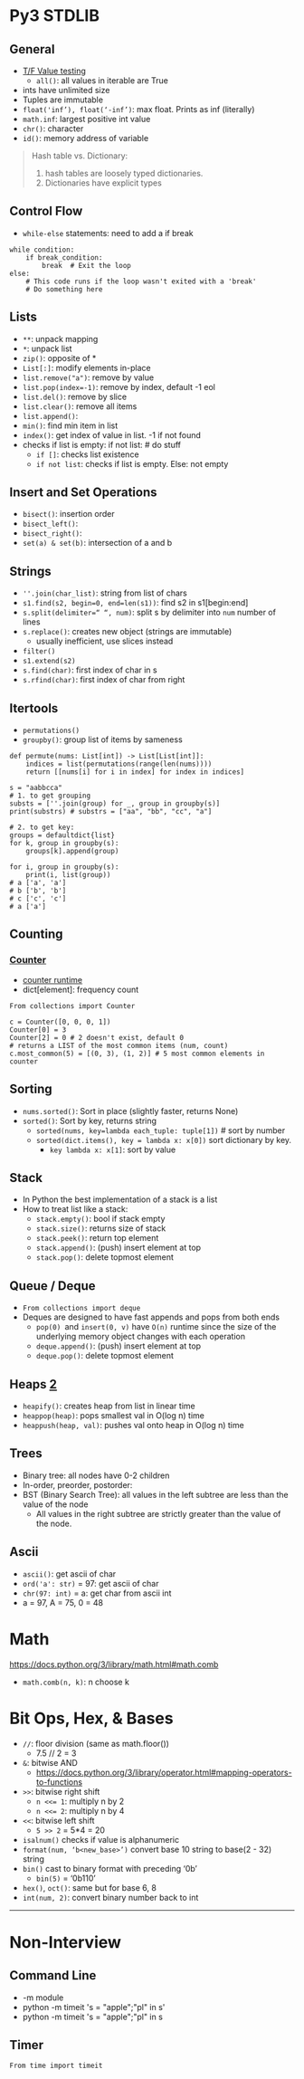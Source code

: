 # Py3 STDLIB 

## General 
* [T/F Value testing][3] 
    * `all()`: all values in iterable are True
* ints have unlimited size
* Tuples are immutable
* `float('inf’), float(‘-inf’)`: max float. Prints as inf (literally)
* `math.inf`: largest positive int value
* `chr()`: character
* `id()`: memory address of variable 

> Hash table vs. Dictionary: 
> 1. hash tables are loosely typed dictionaries.
> 2. Dictionaries have explicit types 

## Control Flow
* `while-else` statements: need to add a if <condition> break 
```
while condition:
    if break_condition:
        break  # Exit the loop
else:
    # This code runs if the loop wasn't exited with a 'break'
    # Do something here
```
 

## Lists
* `**`: unpack mapping
* `*`: unpack list
* `zip()`: opposite of * 
* `List[:]`: modify elements in-place 
* `list.remove("a")`: remove by value 
* `list.pop(index=-1)`: remove by index, default -1 eol
* `list.del()`: remove by slice
* `list.clear()`: remove all items 
* `list.append()`:  
* `min()`: find min item in list
* `index()`: get index of value in list. -1 if not found
* checks if list is empty: if not list: # do stuff
    * `if []`: checks list existence
    * `if not list`: checks if list is empty. Else: not empty

## Insert and Set Operations
* `bisect()`: insertion order 
* `bisect_left()`:
* `bisect_right()`: 
* `set(a) & set(b)`: intersection of a and b

## Strings
* `''.join(char_list)`: string from list of chars
* `s1.find(s2, begin=0, end=len(s1))`: find s2 in s1[begin:end]
* `s.split(delimiter=“ “, num)`: split s by delimiter into `num` number of lines
* `s.replace()`: creates new object (strings are immutable)
    * usually inefficient, use slices instead
* `filter()`
* `s1.extend(s2)`
* `s.find(char)`: first index of char in s
* `s.rfind(char)`: first index of char from right 

## Itertools 
* `permutations()`
* `groupby()`: group list of items by sameness
```
def permute(nums: List[int]) -> List[List[int]]:
    indices = list(permutations(range(len(nums))))
    return [[nums[i] for i in index] for index in indices]

s = "aabbcca"
# 1. to get grouping 
substs = [''.join(group) for _, group in groupby(s)]
print(substrs) # substrs = ["aa", "bb", "cc", "a"]

# 2. to get key: 
groups = defaultdict{list} 
for k, group in groupby(s): 
    groups[k].append(group)

for i, group in groupby(s):
    print(i, list(group))
# a ['a', 'a']
# b ['b', 'b']
# c ['c', 'c']
# a ['a']
```

## Counting
### [Counter][1]
* [counter runtime][4]
* dict[element]: frequency count
```
From collections import Counter

c = Counter([0, 0, 0, 1])
Counter[0] = 3
Counter[2] = 0 # 2 doesn't exist, default 0
# returns a LIST of the most common items (num, count)
c.most_common(5) = [(0, 3), (1, 2)] # 5 most common elements in counter
```

## Sorting
* `nums.sorted()`: Sort in place (slightly faster, returns None)  
* `sorted()`: Sort by key, returns string 
    * `sorted(nums, key=lambda each_tuple: tuple[1])` # sort by number
    * `sorted(dict.items(), key = lambda x: x[0])` sort dictionary by key. 
        * `key lambda x: x[1]`: sort by value 

## Stack 
* In Python the best implementation of a stack is a list
* How to treat list like a stack: 
    * `stack.empty()`: bool if stack empty 
    * `stack.size()`: returns size of stack 
    * `stack.peek()`: return top element 
    * `stack.append()`: (push) insert element at top 
    * `stack.pop()`: delete topmost element 
## Queue / Deque
* `From collections import deque` 
* Deques are designed to have fast appends and pops from both ends 
    * `pop(0) `and `insert(0, v)` have `O(n)` runtime since the size of the underlying memory object changes with each operation 
    * `deque.append()`: (push) insert element at top 
    * `deque.pop()`:  delete topmost element 

## Heaps [2]
* `heapify()`: creates heap from list in linear time
* `heappop(heap)`: pops smallest val in O(log n) time 
* `heappush(heap, val)`: pushes val onto heap in O(log n) time

## Trees
* Binary tree: all nodes have 0-2 children
* In-order, preorder, postorder: 
* BST (Binary Search Tree):  all values in the left subtree are less than the value of the node 
    * All values in the right subtree are strictly greater than the value of the node. 

## Ascii
* `ascii()`: get ascii of char
* `ord('a': str)` = 97: get ascii of char 
* `chr(97: int)` = a: get char from ascii int 
* a = 97, A = 75, 0 = 48 

# Math 
https://docs.python.org/3/library/math.html#math.comb
* `math.comb(n, k)`: n choose k

# Bit Ops, Hex, & Bases 
* `//`: floor division (same as math.floor())
    * 7.5 // 2 = 3 
* `&`: bitwise AND
    * https://docs.python.org/3/library/operator.html#mapping-operators-to-functions
* `>>`: bitwise right shift
    * `n <<= 1`: multiply n by 2
    * `n <<= 2`: multiply n by 4
* `<<`: bitwise left shift 
    * `5 >> 2` = 5*4 = 20
* `isalnum()` checks if value is alphanumeric 
* `format(num, ‘b<new_base>’)` convert base 10 string to base(2 - 32) string 
* `bin()` cast to binary format with preceding ‘0b’  
    * `bin(5)` = ‘0b110’
* `hex()`, `oct()`: same but for base 6, 8
* `int(num, 2)`: convert binary number back to int

---
# Non-Interview 
## Command Line
* -m module 
* python -m timeit 's = "apple";"pl" in s'
* python -m timeit 's = "apple";"pl" in s

## Timer
```
From time import timeit
```

[1]: https://docs.python.org/3/library/collections.html#collections.Counter
[2]: https://docs.python.org/3/library/heapq.html
[3]: https://docs.python.org/3/library/stdtypes.html#truth
[4]: https://stackoverflow.com/questions/40513659/python-collections-counter-runtime 


